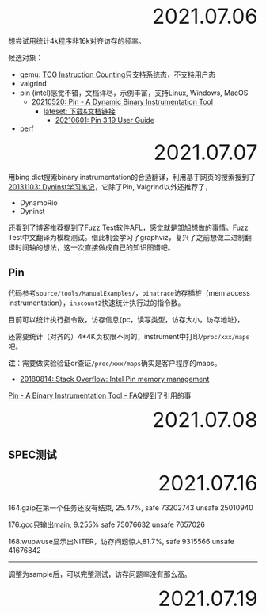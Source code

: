 <div style="text-align:right; font-size:3em;">2021.07.06</div>

想尝试用统计4k程序非16k对齐访存的频率。

候选对象：

- qemu: [TCG Instruction Counting](https://qemu.readthedocs.io/en/latest/devel/tcg-icount.html)只支持系统态，不支持用户态
- valgrind
- pin (intel)感觉不错，文档详尽，示例丰富，支持Linux, Windows, MacOS
  - [20210520: Pin - A Dynamic Binary Instrumentation Tool](https://software.intel.com/content/www/us/en/develop/articles/pin-a-dynamic-binary-instrumentation-tool.html)
    - [lateset: 下载&文档链接](https://software.intel.com/content/www/us/en/develop/articles/pin-a-binary-instrumentation-tool-downloads.html)
      - [20210601: Pin 3.19 User Guide](https://software.intel.com/sites/landingpage/pintool/docs/98425/Pin/html/index.html)
- perf

<div style="text-align:right; font-size:3em;">2021.07.07</div>

用bing dict搜索binary instrumentation的合适翻译，利用基于网页的搜索搜到了[20131103: Dyninst学习笔记](https://blog.csdn.net/u010838822/article/details/14094287)，它除了Pin, Valgrind以外还推荐了，

* DynamoRio
* Dyninst

还看到了博客推荐提到了Fuzz Test软件AFL，感觉就是邹旭想做的事情。Fuzz Test中文翻译为模糊测试。借此机会学习了graphviz，复兴了之前想做二进制翻译时间轴的想法，这一次直接做成自己的知识图谱吧。

## Pin

代码参考`source/tools/ManualExamples/`，`pinatrace`访存插桩（mem access instrumentation），`inscount2`快速统计执行过的指令数。

目前可以统计执行指令数，访存信息{pc，读写类型，访存大小，访存地址}，

还需要统计（对齐的）4*4K页权限不同的，instrument中打印`/proc/xxx/maps`吧。

**注**：需要做实验验证or查证`/proc/xxx/maps`确实是客户程序的maps。

* [20180814: Stack Overflow: Intel Pin memory management](https://stackoverflow.com/questions/51848467/intel-pin-memory-management)

[Pin - A Binary Instrumentation Tool - FAQ](https://software.intel.com/content/www/us/en/develop/articles/pin-a-binary-instrumentation-tool-faq.html)提到了引用的事

<div style="text-align:right; font-size:3em;">2021.07.08</div>

## SPEC测试

<div style="text-align:right; font-size:3em;">2021.07.16</div>

164.gzip在第一个任务还没有结束, 25.47%, safe 73202743 unsafe 25010940

176.gcc只输出main, 9.255% safe 75076632 unsafe 7657026

168.wupwuse显示出NITER，访存问题惊人81.7%, safe 9315566 unsafe 41676842

---

调整为sample后，可以完整测试，访存问题率没有那么高。

<div style="text-align:right; font-size:3em;">2021.07.19</div>

